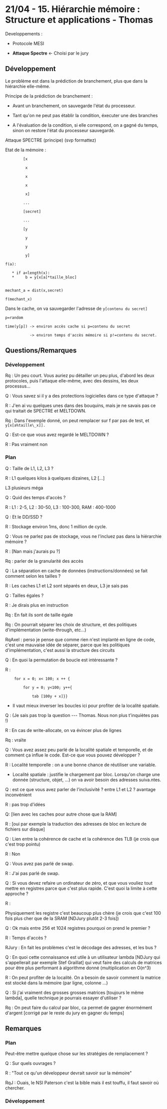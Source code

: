 # 21/04 - 15. Hiérarchie mémoire : Structure et applications - Thomas

Developpements :

- Protocole MESI

- **Attaque Spectre** <- Choisi par le jury



## Développement



Le problème est dans la prédiction de branchement, plus que dans la hiérarchie elle-même.



Principe de la prédiction de branchement :

- Avant un branchement, on sauvegarde l'état du processeur.

- Tant qu'on ne peut pas établir la condition, éxecuter une des branches

- A l'évaluation de la condition, si elle correspond, on a gagné du temps, sinon on restore l'état du processeur sauvegardé.



Attaque SPECTRE (principe) (svp formattez)

Etat de la mémoire :
```
        [x

         x

         x

         x

         x]

        ...

        [secret]

        ...

        [y

         y

         y

         y]
```

```
f(a):

   * if a<length(x):
   *     b = y[x[a]*taille_bloc]


mechant_a = dist(x,secret)

f(mechant_x)
```


Dans le cache, on va sauvegarder l'adresse de `y[contenu du secret]`


```
p=random

time(y[p]) -> environ accès cache si p=contenu du secret

           -> environ temps d'accès mémoire si p!=contenu du secret.
```

## Questions/Remarques



### Développement

Rq : Un peu court. Vous auriez pu détailler un peu plus, d'abord les deux protocoles, puis l'attaque elle-même, avec des dessins, les deux processus...



Q : Vous savez si il y a des protections logicielles dans ce type d'attaque ?

R : J'en ai vu quelques unes dans des bouquins, mais je ne savais pas ce qui traitait de SPECTRE et MELTDOWN.

Rq : Dans l'exemple donné, on peut remplacer sur f par pas de test, et `y[x[a%taille\_x]].`









Q : Est-ce que vous avez regardé le MELTDOWN ?

R : Pas vraiment non





### Plan

Q : Taille de  L1, L2, L3  ?

R : L1 quelques kilos à quelques dizaines, L2 [...]

L3 plusieurs méga



 Q : Quid des temps d'accès ?

 R : L1 : 2-5, L2 : 30-50, L3 : 100-300, RAM : 400-1000

 Q : Et le DD/SSD ?

 R : Stockage environ 1ms, donc 1 million de cycle.



Q : Vous ne parlez pas de stockage, vous ne l'incluez pas dans la hiérarchie mémoire ?

R : [Nan mais j'aurais pu ?]

Rq : parler de la granularité des accès



Q : La séparation en cache de données (instructions/données) se fait comment selon les tailles ?

R : Les caches L1 et L2 sont séparés en deux, L3 je sais pas

Q : Tailles égales ?

R : Je dirais plus en instruction

Rq : En fait ils sont de taille égale



Rq : On pourrait séparer les choix de structure, et des politiques d'implémentation (write-through, etc...)

RqAxel : perso je pense que comme rien n'est implanté en ligne de code, c'est une mauvaise idée de séparer, parce que les politiques d'implémentation, c'est aussi la structure des circuits



Q : En quoi la permutation de boucle est intéressante ?

R :
```
    for x = 0; x< 100; x ++ {

        for y = 0; y<100; y++{

            tab [100y + x]}}
```
   * Il vaut mieux inverser les boucles ici pour profiter de la localité spatiale.




Q : (Je sais pas trop la question --- Thomas. Nous non plus t'inquiètes pas !)

R : En cas de write-allocate, on va évincer plus de lignes



Rq : vraïte



Q : Vous avez assez peu parlé de la localité spatiale et temporelle, et de comment ça influe le code. Est-ce que vous pouvez développer ?

R : Localité temporelle : on a une bonne chance de réutiliser une variable.

   * Localité spatiale : justifie le chargement par bloc. Lorsqu'on charge une donnée (structure, objet, ...) on va avoir besoin des adresses suiva.ntes.


Q : est ce que vous avez parler de l'inclusivité ? entre L1 et L2 ? avantage inconvénient

R : pas trop d'idées



Q: [lien avec les caches pour autre chose que la RAM]

R : [oui par exemple la traduction des adresses de bloc en lecture de fichiers sur disque]



Q : Lien entre la cohérence de cache et la cohérence des TLB (je crois que c'est trop pointu)

R : Non



Q : Vous avez pas parlé de swap.

R : J'ai pas parlé de swap.



Q : Si vous devez refaire un ordinateur de zéro, et que vous vouliez tout mettre en registres parce que c'est plus rapide. C'est quoi la limite à cette approche ?

R :

Physiquement les registre c'est beaucoup plus chère (je crois que c'est 100 fois plus cher que de la SRAM [NDJury plutôt 2-3 fois])

Q : Ok mais entre 256 et 1024 registres pourquoi on prend le premier ?

R : Temps d'accès ?

RJury : En fait les problèmes c'est le décodage des adresses, et les bus ?





Q : En quoi cette connaissance est utile à un utilisateur lambda [NDJury qui s'appellerait par exemple Stef Graillat] qui veut faire des calculs de matrices pour être plus performant à algorithme donné (multiplication en O(n^3)

R : On peut profiter de la localité. On a besoin de savoir comment la matrice est stocké dans la mémoire (par ligne, colonne ...)

Q : Si j'ai vraiment des grosses grosses matrices [toujours le même lambda], quelle technique je pourrais essayer d'utiliser ?



Rq : On peut faire du calcul par bloc, ca permet de gagner énormément d'argent [corrigé par le reste du jury en gagner du temps]





## Remarques

### Plan

Peut-être mettre quelque chose sur les stratégies de remplacement ?



Q : Sur quels ouvrages ?

R : "Tout ce qu'un développeur devrait savoir sur la mémoire"

RqJ : Ouais, le NSI Paterson c'est la bible mais il est touffu, il faut savoir où chercher.



### Développement
